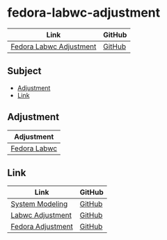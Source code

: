 

# fedora-labwc-adjustment

| Link | GitHub |
| ---- | ------ |
| [Fedora Labwc Adjustment](https://samwhelp.github.io/fedora-labwc-adjustment/) | [GitHub](https://github.com/samwhelp/fedora-labwc-adjustment) |




## Subject

* [Adjustment](#adjustment)
* [Link](#link)




## Adjustment

| Adjustment |
| -------- |
| [Fedora Labwc](https://github.com/samwhelp/fedora-labwc-adjustment/tree/main/prototype/main/labwc-config/Main) |




## Link

| Link | GitHub |
| ---- | ------ |
| [System Modeling](https://samwhelp.github.io/system-modeling/) | [GitHub](https://github.com/samwhelp/system-modeling) |
| [Labwc Adjustment](https://samwhelp.github.io/labwc-adjustment/) | [GitHub](https://github.com/samwhelp/labwc-adjustment) |
| [Fedora Adjustment](https://samwhelp.github.io/fedora-adjustment/) | [GitHub](https://github.com/samwhelp/fedora-adjustment) |
